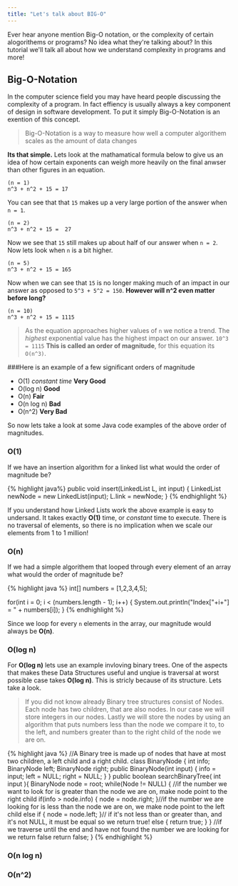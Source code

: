 ```yaml
---
title: "Let's talk about BIG-O"
---
```


Ever hear anyone mention Big-O notation, or the complexity of certain alogorithems or programs? No idea what they're talking about? In this tutorial we'll talk all about how we understand complexity in programs and more!

## Big-O-Notation
In the computer science field you may have heard people discussing the complexity of a program. In fact effiency is usually always a key component of design in software development. To put it simply Big-O-Notation is an exention of this concept.

>  Big-O-Notation is a way to measure how well a computer algorithem scales as the amount of data changes

**Its that simple.** Lets look at the mathamatical formula below to give us an idea of how certain exponents can weigh more heavily on the final anwser than other figures in an equation.

```
(n = 1)
n^3 + n^2 + 15 = 17
```

You can see that that ``15`` makes up a very large portion of the answer when ``n = 1``.

```
(n = 2)
n^3 + n^2 + 15 =  27
```
Now we see that ``15`` still makes up about half of our answer when ``n = 2``. Now lets look when ``n`` is a bit higher. 

```
(n = 5)
n^3 + n^2 + 15 = 165
```
Now when we can see that ``15`` is no longer making much of an impact in our answer as opposed to ``5^3 + 5^2 = 150``. **However will n^2 even matter before long?**

```
(n = 10)
n^3 + n^2 + 15 = 1115  
```

> As the equation approaches higher values of ``n`` we notice a trend. The *highest* exponential value has the highest impact on our answer. ``10^3 = 1115`` **This is called an order of magnitude**, for this equation its ``O(n^3)``.


###Here is an example of a few significant orders of magnitude

- O(1) _constant time_ **Very Good** 
- O(log n) **Good**
- O(n) **Fair**
- O(n log n) **Bad**
- O(n^2) **Very Bad**

So now lets take a look at some Java code examples of the above order of magnitudes.

### O(1)

If we have an insertion algorithm for a linked list what would the order of magnitude be?

{% highlight java%}
public void insert(LinkedList L, int input) {
    LinkedList newNode = new LinkedList(input);
    L.link = newNode;
}
{% endhighlight %}

If you understand how Linked Lists work the above example is easy to undersand. It takes exactly **O(1)** time, or _constant_ time to execute. There is no traversal of elements, so there is no implication when we scale our elements from 1 to 1 million!

### O(n)

If we had a simple algorithem that looped through every element of an array what would the order of magnitude be?

{% highlight java %}
int[] numbers = [1,2,3,4,5];

for(int i = 0; i < (numbers.length - 1); i++) {
    System.out.println("Index["+i+"] = " + numbers[i]);
}
{% endhighlight %}

Since we loop for every ``n`` elements in the array, our magnitude would always be **O(n)**.  

### O(log n)

For **O(log n)** lets use an example invloving binary trees. One of the aspects that makes these Data Structures useful and unqiue is traversal at worst possible case takes **O(log n)**. This is stricly because of its structure. Lets take a look.

> If you did not know already Binary tree structures consist of Nodes. Each node has two children, that are also nodes. In our case we will store integers in our nodes. Lastly we will store the nodes by using an algorithm that puts numbers less than the node we compare it to, to the left, and numbers greater than to the right child of the node we are on.

{% highlight java %}
//A Binary tree is made up of nodes that have at most two children, a left child and a right child.
class BinaryNode {
    int info;
    BinaryNode left;
    BinaryNode right;
    public BinaryNode(int input) {
        info = input;
        left = NULL;
        right = NULL;
    }
}
public boolean searchBinaryTree( int input ){ 
    BinaryNode node = root;
    while(Node != NULL) {
        //if the number we want to look for is greater than the node we are on, make node point to the right child
        if(info > node.info) {
            node = node.right;
        }//if the number we are looking for is less than the node we are on, we make node point to the left child 
        else if {
            node = node.left;
        }// if it's not less than or greater than, and it's not NULL, it must be equal so we return true!
        else {
            return true;
        }
    }
    //if we traverse until the end and have not found the number we are looking for we return false
    return false;
}
{% endhighlight %}

### O(n log n)

### O(n^2)



